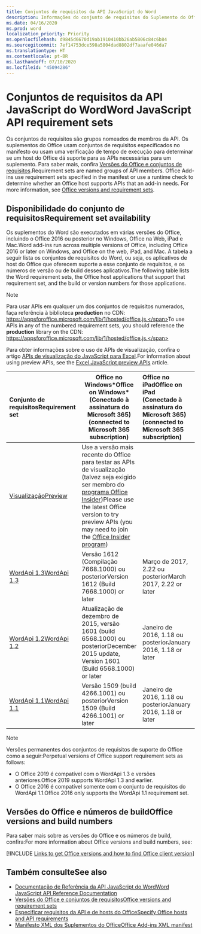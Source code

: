 ```yaml
---
title: Conjuntos de requisitos da API JavaScript do Word
description: Informações do conjunto de requisitos do Suplemento do Office para builds do Word.
ms.date: 04/16/2020
ms.prod: word
localization_priority: Priority
ms.openlocfilehash: d9845d6670d19ab1910410bb26ab5806c84c6b84
ms.sourcegitcommit: 7ef14753dce598a5804dad8802df7aaafe046da7
ms.translationtype: HT
ms.contentlocale: pt-BR
ms.lasthandoff: 07/10/2020
ms.locfileid: "45094286"
---
```

# <a name="word-javascript-api-requirement-sets"></a><span data-ttu-id="ff4b5-103">Conjuntos de requisitos da API JavaScript do Word</span><span class="sxs-lookup"><span data-stu-id="ff4b5-103">Word JavaScript API requirement sets</span></span>

<span data-ttu-id="ff4b5-p101">Os conjuntos de requisitos são grupos nomeados de membros da API. Os suplementos do Office usam conjuntos de requisitos especificados no manifesto ou usam uma verificação de tempo de execução para determinar se um host do Office dá suporte para as APIs necessárias para um suplemento. Para saber mais, confira [Versões do Office e conjuntos de requisitos](../../develop/office-versions-and-requirement-sets.md).</span><span class="sxs-lookup"><span data-stu-id="ff4b5-p101">Requirement sets are named groups of API members. Office Add-ins use requirement sets specified in the manifest or use a runtime check to determine whether an Office host supports APIs that an add-in needs. For more information, see [Office versions and requirement sets](../../develop/office-versions-and-requirement-sets.md).</span></span>

## <a name="requirement-set-availability"></a><span data-ttu-id="ff4b5-107">Disponibilidade do conjunto de requisitos</span><span class="sxs-lookup"><span data-stu-id="ff4b5-107">Requirement set availability</span></span>

<span data-ttu-id="ff4b5-108">Os suplementos do Word são executados em várias versões do Office, incluindo o Office 2016 ou posterior no Windows, Office na Web, iPad e Mac.</span><span class="sxs-lookup"><span data-stu-id="ff4b5-108">Word add-ins run across multiple versions of Office, including Office 2016 or later on Windows, and Office on the web, iPad, and Mac.</span></span> <span data-ttu-id="ff4b5-109">A tabela a seguir lista os conjuntos de requisitos do Word, ou seja, os aplicativos de host do Office que oferecem suporte a esse conjunto de requisitos, e os números de versão ou de build desses aplicativos.</span><span class="sxs-lookup"><span data-stu-id="ff4b5-109">The following table lists the Word requirement sets, the Office host applications that support that requirement set, and the build or version numbers for those applications.</span></span>

> [!NOTE]
> <span data-ttu-id="ff4b5-110">Para usar APIs em qualquer um dos conjuntos de requisitos numerados, faça referência à biblioteca **production** no CDN: https://appsforoffice.microsoft.com/lib/1/hosted/office.js.</span><span class="sxs-lookup"><span data-stu-id="ff4b5-110">To use APIs in any of the numbered requirement sets, you should reference the **production** library on the CDN: https://appsforoffice.microsoft.com/lib/1/hosted/office.js.</span></span>
>
> <span data-ttu-id="ff4b5-111">Para obter informações sobre o uso de APIs de visualização, confira o artigo [APIs de visualização do JavaScript para Excel](word-preview-apis.md).</span><span class="sxs-lookup"><span data-stu-id="ff4b5-111">For information about using preview APIs, see the [Excel JavaScript preview APIs](word-preview-apis.md) article.</span></span>

|  <span data-ttu-id="ff4b5-112">Conjunto de requisitos</span><span class="sxs-lookup"><span data-stu-id="ff4b5-112">Requirement set</span></span>  |   <span data-ttu-id="ff4b5-113">Office no Windows\*</span><span class="sxs-lookup"><span data-stu-id="ff4b5-113">Office on Windows\*</span></span><br><span data-ttu-id="ff4b5-114">(Conectado à assinatura do Microsoft 365)</span><span class="sxs-lookup"><span data-stu-id="ff4b5-114">(connected to Microsoft 365 subscription)</span></span>  |  <span data-ttu-id="ff4b5-115">Office no iPad</span><span class="sxs-lookup"><span data-stu-id="ff4b5-115">Office on iPad</span></span><br><span data-ttu-id="ff4b5-116">(Conectado à assinatura do Microsoft 365)</span><span class="sxs-lookup"><span data-stu-id="ff4b5-116">(connected to Microsoft 365 subscription)</span></span>  |  <span data-ttu-id="ff4b5-117">Office no Mac</span><span class="sxs-lookup"><span data-stu-id="ff4b5-117">Office on Mac</span></span><br><span data-ttu-id="ff4b5-118">(Conectado à assinatura do Microsoft 365)</span><span class="sxs-lookup"><span data-stu-id="ff4b5-118">(connected to Microsoft 365 subscription)</span></span>  | <span data-ttu-id="ff4b5-119">Office na Web</span><span class="sxs-lookup"><span data-stu-id="ff4b5-119">Office on the web</span></span>  |
|:-----|-----|:-----|:-----|:-----|
| [<span data-ttu-id="ff4b5-120">Visualização</span><span class="sxs-lookup"><span data-stu-id="ff4b5-120">Preview</span></span>](word-preview-apis.md) | <span data-ttu-id="ff4b5-121">Use a versão mais recente do Office para testar as APIs de visualização (talvez seja exigido ser membro do [programa Office Insider](https://insider.office.com))</span><span class="sxs-lookup"><span data-stu-id="ff4b5-121">Please use the latest Office version to try preview APIs (you may need to join the [Office Insider program](https://insider.office.com))</span></span> |
| [<span data-ttu-id="ff4b5-122">WordApi 1.3</span><span class="sxs-lookup"><span data-stu-id="ff4b5-122">WordApi 1.3</span></span>](word-api-1-3-requirement-set.md) | <span data-ttu-id="ff4b5-123">Versão 1612 (Compilação 7668.1000) ou posterior</span><span class="sxs-lookup"><span data-stu-id="ff4b5-123">Version 1612 (Build 7668.1000) or later</span></span>| <span data-ttu-id="ff4b5-124">Março de 2017, 2.22 ou posterior</span><span class="sxs-lookup"><span data-stu-id="ff4b5-124">March 2017, 2.22 or later</span></span> | <span data-ttu-id="ff4b5-125">Março de 2017, 15.32 ou posterior</span><span class="sxs-lookup"><span data-stu-id="ff4b5-125">March 2017, 15.32 or later</span></span>| <span data-ttu-id="ff4b5-126">Março de 2017</span><span class="sxs-lookup"><span data-stu-id="ff4b5-126">March 2017</span></span> |
| [<span data-ttu-id="ff4b5-127">WordApi 1.2</span><span class="sxs-lookup"><span data-stu-id="ff4b5-127">WordApi 1.2</span></span>](word-api-1-2-requirement-set.md) | <span data-ttu-id="ff4b5-128">Atualização de dezembro de 2015, versão 1601 (build 6568.1000) ou posterior</span><span class="sxs-lookup"><span data-stu-id="ff4b5-128">December 2015 update, Version 1601 (Build 6568.1000) or later</span></span> | <span data-ttu-id="ff4b5-129">Janeiro de 2016, 1.18 ou posterior</span><span class="sxs-lookup"><span data-stu-id="ff4b5-129">January 2016, 1.18 or later</span></span> | <span data-ttu-id="ff4b5-130">Janeiro de 2016, 15.19 ou posterior</span><span class="sxs-lookup"><span data-stu-id="ff4b5-130">January 2016, 15.19 or later</span></span>| <span data-ttu-id="ff4b5-131">Setembro de 2016</span><span class="sxs-lookup"><span data-stu-id="ff4b5-131">September 2016</span></span> |
| [<span data-ttu-id="ff4b5-132">WordApi 1.1</span><span class="sxs-lookup"><span data-stu-id="ff4b5-132">WordApi 1.1</span></span>](word-api-1-1-requirement-set.md) | <span data-ttu-id="ff4b5-133">Versão 1509 (build 4266.1001) ou posterior</span><span class="sxs-lookup"><span data-stu-id="ff4b5-133">Version 1509 (Build 4266.1001) or later</span></span>| <span data-ttu-id="ff4b5-134">Janeiro de 2016, 1.18 ou posterior</span><span class="sxs-lookup"><span data-stu-id="ff4b5-134">January 2016, 1.18 or later</span></span> | <span data-ttu-id="ff4b5-135">Janeiro de 2016, 15.19 ou posterior</span><span class="sxs-lookup"><span data-stu-id="ff4b5-135">January 2016, 15.19 or later</span></span>| <span data-ttu-id="ff4b5-136">Setembro de 2016</span><span class="sxs-lookup"><span data-stu-id="ff4b5-136">September 2016</span></span> |

> [!NOTE]
> <span data-ttu-id="ff4b5-137">Versões permanentes dos conjuntos de requisitos de suporte do Office como a seguir:</span><span class="sxs-lookup"><span data-stu-id="ff4b5-137">Perpetual versions of Office support requirement sets as follows:</span></span>
>
> - <span data-ttu-id="ff4b5-138">O Office 2019 é compatível com o WordApi 1.3 e versões anteriores.</span><span class="sxs-lookup"><span data-stu-id="ff4b5-138">Office 2019 supports WordApi 1.3 and earlier.</span></span>
> - <span data-ttu-id="ff4b5-139">O Office 2016 é compatível somente com o conjunto de requisitos do WordApi 1.1.</span><span class="sxs-lookup"><span data-stu-id="ff4b5-139">Office 2016 only supports the WordApi 1.1 requirement set.</span></span>

## <a name="office-versions-and-build-numbers"></a><span data-ttu-id="ff4b5-140">Versões do Office e números de build</span><span class="sxs-lookup"><span data-stu-id="ff4b5-140">Office versions and build numbers</span></span>

<span data-ttu-id="ff4b5-141">Para saber mais sobre as versões do Office e os números de build, confira:</span><span class="sxs-lookup"><span data-stu-id="ff4b5-141">For more information about Office versions and build numbers, see:</span></span>

[!INCLUDE [Links to get Office versions and how to find Office client version](../../includes/links-get-office-versions-builds.md)]

## <a name="see-also"></a><span data-ttu-id="ff4b5-142">Também consulte</span><span class="sxs-lookup"><span data-stu-id="ff4b5-142">See also</span></span>

- [<span data-ttu-id="ff4b5-143">Documentação de Referência da API JavaScript do Word</span><span class="sxs-lookup"><span data-stu-id="ff4b5-143">Word JavaScript API Reference Documentation</span></span>](/javascript/api/word)
- [<span data-ttu-id="ff4b5-144">Versões do Office e conjuntos de requisitos</span><span class="sxs-lookup"><span data-stu-id="ff4b5-144">Office versions and requirement sets</span></span>](../../develop/office-versions-and-requirement-sets.md)
- [<span data-ttu-id="ff4b5-145">Especificar requisitos da API e de hosts do Office</span><span class="sxs-lookup"><span data-stu-id="ff4b5-145">Specify Office hosts and API requirements</span></span>](../../develop/specify-office-hosts-and-api-requirements.md)
- [<span data-ttu-id="ff4b5-146">Manifesto XML dos Suplementos do Office</span><span class="sxs-lookup"><span data-stu-id="ff4b5-146">Office Add-ins XML manifest</span></span>](../../develop/add-in-manifests.md)
